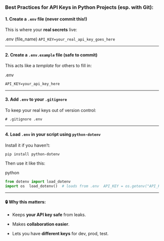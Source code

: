 ### **Best Practices for API Keys in Python Projects (esp. with Git):**

#### 1. **Create a `.env` file (never commit this!)**

This is where your **real secrets** live:

.env (file_name)
`API_KEY=your_real_api_key_goes_here`

---

#### 2. **Create a `.env.example` file (safe to commit)**

This acts like a _template_ for others to fill in:

.env

`API_KEY=your_api_key_here`

---

#### 3. **Add `.env` to your `.gitignore`**

To keep your real keys out of version control:

`# .gitignore .env`

---

#### 4. **Load `.env` in your script using `python-dotenv`**

Install it if you haven’t:

`pip install python-dotenv`

Then use it like this:

python
```python
from dotenv import load_dotenv
import os  load_dotenv()  # loads from .env  API_KEY = os.getenv("API_KEY")  print(API_KEY)  # Use it in your requests
```

---

#### 🔒 Why this matters:

- Keeps **your API key safe** from leaks.
    
- Makes **collaboration easier**.
    
- Lets you have **different keys** for dev, prod, test.